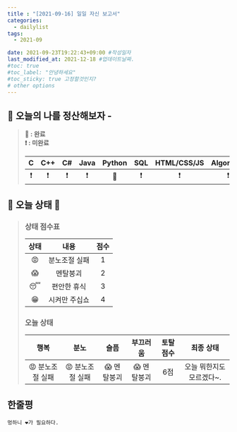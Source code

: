 ```yaml
---
title : "[2021-09-16] 일일 자신 보고서"
categories:
  - dailylist
tags:
  - 2021-09

date: 2021-09-23T19:22:43+09:00 #작성일자
last_modified_at: 2021-12-18 #업데이트날짜.
#toc: true
#toc_label: "안녕하세요"
#toc_sticky: true 고정할것인지?
# other options
---
```


## 🌟 오늘의 나를 정산해보자 - 
> **💙 : 완료**  
> **❗ : 미완료**  
>  
>| C | C++ | C# | Java | Python | SQL | HTML/CSS/JS | Algorithm
>|:---:|:---:|:---:|:---:|:---:|:---:|:---:|:---:|
>| ❗|❗|❗|❗|💙|❗|❗|❗


## 👊 오늘 상태 👊
> ### 상태 점수표
>
>| 상태 | 내용 | 점수
> |:---:|:---:|:---:|
> | 😡 | 분노조절 실패  | 1
> | 😱 | 멘탈붕괴  | 2
> | 😴| 편안한 휴식 | 3
> |😁| 시켜만 주십쇼 | 4
>   
> ### 오늘 상태
>  
>| 행복 | 분노 | 슬픔 | 부끄러움 | 토탈 점수 | 최종 상태 |
> |:------:|:-----:|:-----:|:-----:|:-----:|:------:|
> | 😡 분노조절 실패 | 😡 분노조절 실패 | 😱 멘탈붕괴  | 😱 멘탈붕괴  | 6점 | 오늘 뭐한지도 모르겠다~.


## 한줄평
	멍하니 ❤️가 필요하다.